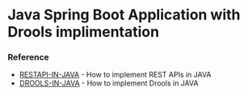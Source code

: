 # Java Spring Boot Application with Drools implimentation

### Reference

* [RESTAPI-IN-JAVA] - How to implement REST APIs in JAVA
* [DROOLS-IN-JAVA] - How to implement Drools in JAVA

[RESTAPI-IN-JAVA]: <https://dzone.com/articles/spring-boot-restful-web-service-complete-example>
[DROOLS-IN-JAVA]: <https://examples.javacodegeeks.com/enterprise-java/jboss-drools/drools-rule-engine-tutorial/>